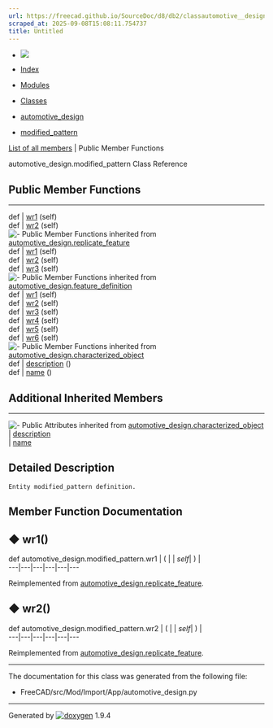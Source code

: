 ```yaml
---
url: https://freecad.github.io/SourceDoc/d8/db2/classautomotive__design_1_1modified__pattern.html
scraped_at: 2025-09-08T15:08:11.754737
title: Untitled
---
```


  * [ ![](https://www.freecad.org/svg/logo-freecad.svg) ](https://freecadweb.org "FreeCAD")
  * [Index](../../index.html "Index")
  * [Modules](../../modules.html "Modules list")
  * [Classes](../../annotated.html "Annotated list")

  * [automotive_design](../../d4/ddf/namespaceautomotive__design.html)
  * [modified_pattern](../../d8/db2/classautomotive__design_1_1modified__pattern.html)

[List of all members](../../d3/d7f/classautomotive__design_1_1modified__pattern-members.html) | Public Member Functions

automotive_design.modified_pattern Class Reference

##  Public Member Functions  
  
---  
def | [wr1](../../d8/db2/classautomotive__design_1_1modified__pattern.html#aefd2e7d0660aa8933a53b20b1c8899a4) (self)  
def | [wr2](../../d8/db2/classautomotive__design_1_1modified__pattern.html#ae54b2270f82f78ad745d9a0d9a41c4b3) (self)  
![-](../../closed.png) Public Member Functions inherited from
[automotive_design.replicate_feature](../../d0/d31/classautomotive__design_1_1replicate__feature.html)  
def | [wr1](../../d0/d31/classautomotive__design_1_1replicate__feature.html#a4ab78c6305a19b8d71bac2f556dba9e5) (self)  
def | [wr2](../../d0/d31/classautomotive__design_1_1replicate__feature.html#abba5d8c179899f811f0f9f6a05e64546) (self)  
def | [wr3](../../d0/d31/classautomotive__design_1_1replicate__feature.html#a5a2b2e45f8d288c9012013e979958876) (self)  
![-](../../closed.png) Public Member Functions inherited from
[automotive_design.feature_definition](../../d3/dfb/classautomotive__design_1_1feature__definition.html)  
def | [wr1](../../d3/dfb/classautomotive__design_1_1feature__definition.html#a92407bcd4758e436063b80bf387b4ad3) (self)  
def | [wr2](../../d3/dfb/classautomotive__design_1_1feature__definition.html#a4156a8adc8e4c289b45353a1fa929498) (self)  
def | [wr3](../../d3/dfb/classautomotive__design_1_1feature__definition.html#a15de671bc3f6f86a4ca9389d8c123e7e) (self)  
def | [wr4](../../d3/dfb/classautomotive__design_1_1feature__definition.html#a49b6a3e5e7595418f491f1e2ca458bce) (self)  
def | [wr5](../../d3/dfb/classautomotive__design_1_1feature__definition.html#a35b2887a3b6f678a5a66030e98b96688) (self)  
def | [wr6](../../d3/dfb/classautomotive__design_1_1feature__definition.html#a8f5db23d29552f91c5905ed80b279cf2) (self)  
![-](../../closed.png) Public Member Functions inherited from
[automotive_design.characterized_object](../../db/d3b/classautomotive__design_1_1characterized__object.html)  
def | [description](../../db/d3b/classautomotive__design_1_1characterized__object.html#a17dd543300fffba362a4b2e5730ae6b7) ()  
def | [name](../../db/d3b/classautomotive__design_1_1characterized__object.html#a6d89b5ffa630d8ea73bc698b0afa41de) ()  
  
##  Additional Inherited Members  
  
---  
![-](../../closed.png) Public Attributes inherited from
[automotive_design.characterized_object](../../db/d3b/classautomotive__design_1_1characterized__object.html)  
|
[description](../../db/d3b/classautomotive__design_1_1characterized__object.html#a4839bffcdba4a07cdadd0d2c64b0012b)  
|
[name](../../db/d3b/classautomotive__design_1_1characterized__object.html#afeb3fe7e8a6ac29d07dfeaf631417d8f)  
  
## Detailed Description

    
    
    Entity modified_pattern definition.

## Member Function Documentation

## ◆ wr1()

def automotive_design.modified_pattern.wr1  | ( |  | _self_| ) |   
---|---|---|---|---|---  
  
Reimplemented from
[automotive_design.replicate_feature](../../d0/d31/classautomotive__design_1_1replicate__feature.html#a4ab78c6305a19b8d71bac2f556dba9e5).

## ◆ wr2()

def automotive_design.modified_pattern.wr2  | ( |  | _self_| ) |   
---|---|---|---|---|---  
  
Reimplemented from
[automotive_design.replicate_feature](../../d0/d31/classautomotive__design_1_1replicate__feature.html#abba5d8c179899f811f0f9f6a05e64546).

* * *

The documentation for this class was generated from the following file:

  * FreeCAD/src/Mod/Import/App/automotive_design.py

* * *

Generated by
[![doxygen](../../doxygen.svg)](https://www.doxygen.org/index.html) 1.9.4

